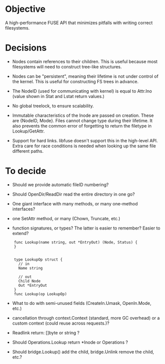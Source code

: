 
Objective
=========

A high-performance FUSE API that minimizes pitfalls with writing
correct filesystems.

Decisions
=========

   * Nodes contain references to their children. This is useful
     because most filesystems will need to construct tree-like
     structures.

   * Nodes can be "persistent", meaning their lifetime is not under
     control of the kernel. This is useful for constructing FS trees
     in advance.

   * The NodeID (used for communicating with kernel) is equal to
     Attr.Ino (value shown in Stat and Lstat return values.) 

   * No global treelock, to ensure scalability.

   * Immutable characteristics of the Inode are passed on
     creation. These are {NodeID, Mode}. Files cannot change type
     during their lifetime. It also prevents the common error of
     forgetting to return the filetype in Lookup/GetAttr.
     
   * Support for hard links. libfuse doesn't support this in the
     high-level API.  Extra care for race conditions is needed when
    looking up the same file different paths.


To decide
=========

   * Should we provide automatic fileID numbering?
   
   * Should OpenDir/ReadDir read the entire directory in one go?

   * One giant interface with many methods, or many one-method interfaces?
 
   * one SetAttr method, or many (Chown, Truncate, etc.)

   * function signatures, or types? The latter is easier to remember?
     Easier to extend?

```
    func Lookup(name string, out *EntryOut) (Node, Status) {
    }


    type LookupOp struct {
      // in
      Name string

      // out
      Child Node
      Out *EntryOut
    }
    func Lookup(op LookupOp)
```

   * What to do with semi-unused fields (CreateIn.Umask, OpenIn.Mode, etc.)
   
   * cancellation through context.Context (standard, more GC overhead)
     or a custom context (could reuse across requests.)?

   * Readlink return: []byte or string ?

   * Should Operations.Lookup return *Inode or Operations ?

   * Should bridge.Lookup() add the child, bridge.Unlink remove the child, etc.?
